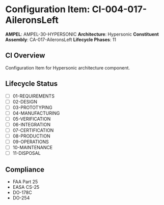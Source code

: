 # Configuration Item: CI-004-017-AileronsLeft

**AMPEL**: AMPEL-30-HYPERSONIC
**Architecture**: Hypersonic
**Constituent Assembly**: CA-017-AileronsLeft
**Lifecycle Phases**: 11

## CI Overview
Configuration Item for Hypersonic architecture component.

## Lifecycle Status
- [ ] 01-REQUIREMENTS
- [ ] 02-DESIGN
- [ ] 03-PROTOTYPING
- [ ] 04-MANUFACTURING
- [ ] 05-VERIFICATION
- [ ] 06-INTEGRATION
- [ ] 07-CERTIFICATION
- [ ] 08-PRODUCTION
- [ ] 09-OPERATIONS
- [ ] 10-MAINTENANCE
- [ ] 11-DISPOSAL

## Compliance
- FAA Part 25
- EASA CS-25
- DO-178C
- DO-254
